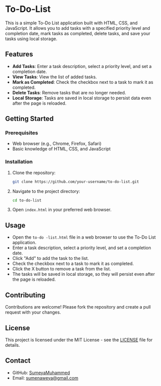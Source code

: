 # To-Do-List

This is a simple To-Do List application built with HTML, CSS, and JavaScript. It allows you to add tasks with a specified priority level and completion date, mark tasks as completed, delete tasks, and save your tasks using local storage.

## Features

- **Add Tasks**: Enter a task description, select a priority level, and set a completion date.
- **View Tasks**: View the list of added tasks.
- **Mark as Completed**: Check the checkbox next to a task to mark it as completed.
- **Delete Tasks**: Remove tasks that are no longer needed.
- **Local Storage**: Tasks are saved in local storage to persist data even after the page is reloaded.

## Getting Started

### Prerequisites

- Web browser (e.g., Chrome, Firefox, Safari)
- Basic knowledge of HTML, CSS, and JavaScript

### Installation

1. Clone the repository:
    ```bash
    git clone https://github.com/your-username/to-do-list.git
    ```

2. Navigate to the project directory:
    ```bash
    cd to-do-list
    ```

3. Open `index.html` in your preferred web browser.

## Usage

- Open the `to-do -list.html` file in a web browser to use the To-Do List application.
- Enter a task description, select a priority level, and set a completion date.
- Click "Add" to add the task to the list.
- Check the checkbox next to a task to mark it as completed.
- Click the X button to remove a task from the list.
- The tasks will be saved in local storage, so they will persist even after the page is reloaded.

## Contributing

Contributions are welcome! Please fork the repository and create a pull request with your changes.

## License

This project is licensed under the MIT License - see the [LICENSE](LICENSE) file for details.

## Contact

- GitHub: [SumeyaMuhammed](https://github.com/SumeyaMuhammed)
- Email: sumenaweya@gmail.com

